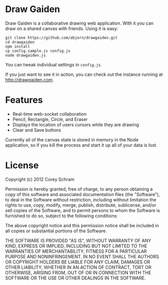 # Draw Gaiden

Draw Gaiden is a collaborative drawing web application. With it you can draw on a shared canvas with friends. Using it is easy:

	git clone https://github.com/abjorn/drawgaiden.git
	cd drawgaiden
	npm install
	cp config.sample.js config.js
	node drawgaiden.js

You can tweak individual settings in `config.js`.

If you just want to see it in action, you can check out the instance running at http://drawgaiden.com.

# Features

* Real-time web-socket collaboration
* Pencil, Rectangle, Circle, and Eraser
* Displays the location of users cursors while they are drawing
* Clear and Save buttons

Currently all of the canvas state is stored in memory in the Node application, so if you kill the process and start it up all of your data is lost.

# License

Copyright (c) 2012 Corey Schram

Permission is hereby granted, free of charge, to any person obtaining a copy of this software and associated documentation files (the "Software"), to deal in the Software without restriction, including without limitation the rights to use, copy, modify, merge, publish, distribute, sublicense, and/or sell copies of the Software, and to permit persons to whom the Software is furnished to do so, subject to the following conditions:

The above copyright notice and this permission notice shall be included in all copies or substantial portions of the Software.

THE SOFTWARE IS PROVIDED "AS IS", WITHOUT WARRANTY OF ANY KIND, EXPRESS OR IMPLIED, INCLUDING BUT NOT LIMITED TO THE WARRANTIES OF MERCHANTABILITY, FITNESS FOR A PARTICULAR PURPOSE AND NONINFRINGEMENT. IN NO EVENT SHALL THE AUTHORS OR COPYRIGHT HOLDERS BE LIABLE FOR ANY CLAIM, DAMAGES OR OTHER LIABILITY, WHETHER IN AN ACTION OF CONTRACT, TORT OR OTHERWISE, ARISING FROM, OUT OF OR IN CONNECTION WITH THE SOFTWARE OR THE USE OR OTHER DEALINGS IN THE SOFTWARE.

